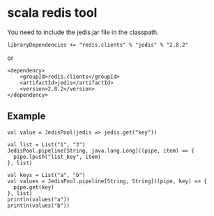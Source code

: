 # scala redis tool

You need to include the jedis.jar file in the classpath.

```
libraryDependencies += "redis.clients" % "jedis" % "2.8.2"
```

or

```
<dependency>
    <groupId>redis.clients</groupId>
    <artifactId>jedis</artifactId>
    <version>2.8.2</version>
</dependency>

```

## Example
```
val value = JedisPool(jedis => jedis.get("key"))
```

```
val list = List("1", "3")
JedisPool.pipeline[String, java.lang.Long]((pipe, item) => {
  pipe.lpush("list_key", item)
}, list)
```

```
val keys = List("a", "b")
val values = JedisPool.pipeline[String, String]((pipe, key) => {
  pipe.get(key)
}, list)
println(values("a"))
println(values("b"))
```